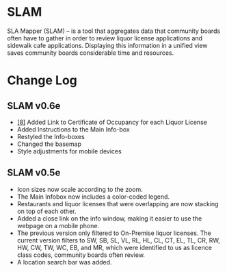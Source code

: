 # SLAM
SLA Mapper (SLAM) – is a tool that aggregates data that community boards often have to gather in order to review liquor license applications and sidewalk cafe applications. Displaying this information in a unified view saves community boards considerable time and resources.


# Change Log


## SLAM v0.6e
* [[8]](../../../../BetaNYC/SLAM/issues/8) Added Link to Certificate of Occupancy for each Liquor License
* Added Instructions to the Main Info-box
* Restyled the Info-boxes
* Changed the basemap 
* Style adjustments for mobile devices

## SLAM v0.5e
* Icon sizes now scale according to the zoom.
* The Main Infobox now includes a color-coded legend. 
* Restaurants and liquor licenses that were overlapping are now stacking on top of each other. 
* Added a close link on the info window, making it easier to use the webpage on a mobile phone. 
* The previous version only filtered to On-Premise liquor licenses. The current version filters to SW, SB, SL, VL, RL, HL, CL, CT, EL, TL, CR, RW, HW, CW, TW, WC, EB, and MR, which were identified to us as licence class codes, community boards often review. 
* A location search bar was added. 
